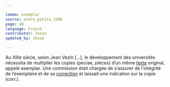 ```yaml
---

lemma: exemplar
source: andre_petite_1998
page: 48
language: French
contributor: Jesse
updated_by: Jesse

---
```

Au XIIIe siècle, selon Jean Vezin […], le développement des universités nécessita de multiplier les copies (peciae, pièces) d’un même [texte](text.html) original, appelé exemplar. Une commission était chargée de s’assurer de l’intégrité de l’exemplaire et de sa [correction](correction.html) et laissait une indication sur la copie (corr.).

